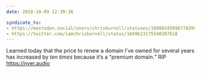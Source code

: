 ```yaml
---
date: 2018-10-09 12:30:38

syndicate_to:
- https://mastodon.social/users/chrisburnell/statuses/100865450967783990
- https://twitter.com/iamchrisburnell/status/1049623175540207618
---
```


Learned today that the price to renew a domain I’ve owned for several years has increased by _ten times_ because it’s a <q>premium domain.</q> RIP <a href="https://nyer.audio" rel="external">https://nyer.audio</a>
